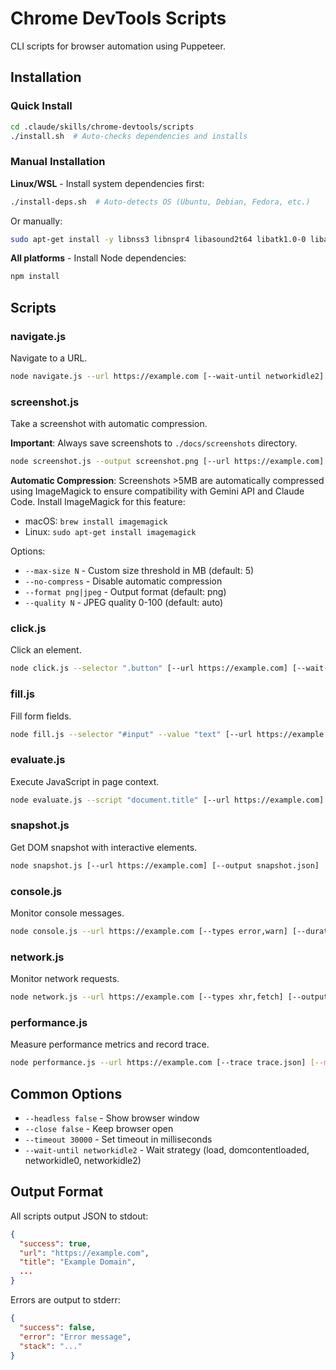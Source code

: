 # Chrome DevTools Scripts

CLI scripts for browser automation using Puppeteer.

## Installation

### Quick Install

```bash
cd .claude/skills/chrome-devtools/scripts
./install.sh  # Auto-checks dependencies and installs
```

### Manual Installation

**Linux/WSL** - Install system dependencies first:
```bash
./install-deps.sh  # Auto-detects OS (Ubuntu, Debian, Fedora, etc.)
```

Or manually:
```bash
sudo apt-get install -y libnss3 libnspr4 libasound2t64 libatk1.0-0 libatk-bridge2.0-0 libcups2 libdrm2 libxkbcommon0 libxcomposite1 libxdamage1 libxfixes3 libxrandr2 libgbm1
```

**All platforms** - Install Node dependencies:
```bash
npm install
```

## Scripts

### navigate.js
Navigate to a URL.

```bash
node navigate.js --url https://example.com [--wait-until networkidle2] [--timeout 30000]
```

### screenshot.js
Take a screenshot with automatic compression.

**Important**: Always save screenshots to `./docs/screenshots` directory.

```bash
node screenshot.js --output screenshot.png [--url https://example.com] [--full-page true] [--selector .element] [--max-size 5] [--no-compress]
```

**Automatic Compression**: Screenshots >5MB are automatically compressed using ImageMagick to ensure compatibility with Gemini API and Claude Code. Install ImageMagick for this feature:
- macOS: `brew install imagemagick`
- Linux: `sudo apt-get install imagemagick`

Options:
- `--max-size N` - Custom size threshold in MB (default: 5)
- `--no-compress` - Disable automatic compression
- `--format png|jpeg` - Output format (default: png)
- `--quality N` - JPEG quality 0-100 (default: auto)

### click.js
Click an element.

```bash
node click.js --selector ".button" [--url https://example.com] [--wait-for ".result"]
```

### fill.js
Fill form fields.

```bash
node fill.js --selector "#input" --value "text" [--url https://example.com] [--clear true]
```

### evaluate.js
Execute JavaScript in page context.

```bash
node evaluate.js --script "document.title" [--url https://example.com]
```

### snapshot.js
Get DOM snapshot with interactive elements.

```bash
node snapshot.js [--url https://example.com] [--output snapshot.json]
```

### console.js
Monitor console messages.

```bash
node console.js --url https://example.com [--types error,warn] [--duration 5000]
```

### network.js
Monitor network requests.

```bash
node network.js --url https://example.com [--types xhr,fetch] [--output requests.json]
```

### performance.js
Measure performance metrics and record trace.

```bash
node performance.js --url https://example.com [--trace trace.json] [--metrics] [--resources true]
```

## Common Options

- `--headless false` - Show browser window
- `--close false` - Keep browser open
- `--timeout 30000` - Set timeout in milliseconds
- `--wait-until networkidle2` - Wait strategy (load, domcontentloaded, networkidle0, networkidle2)

## Output Format

All scripts output JSON to stdout:

```json
{
  "success": true,
  "url": "https://example.com",
  "title": "Example Domain",
  ...
}
```

Errors are output to stderr:

```json
{
  "success": false,
  "error": "Error message",
  "stack": "..."
}
```

